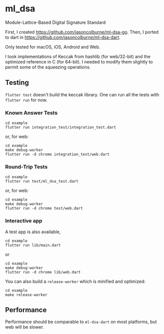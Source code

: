 # ml_dsa

Module-Lattice-Based Digital Signature Standard

First, I created https://github.com/jasoncolburne/ml-dsa-go.
Then, I ported to dart in https://github.com/jasoncolburne/ml-dsa-dart.

Only tested for macOS, iOS, Android and Web.

I took implementations of Keccak from hashlib (for web/32-bit) and the
optimized reference in C (for 64-bit). I needed to modify them slightly to permit
some of the squeezing operations.

## Testing

`flutter test` doesn't build the keccak library. One can run all the tests with
`flutter run` for now.


### Known Answer Tests

```
cd example
flutter run integration_test/integration_test.dart
```

or, for web:

```
cd example
make debug-worker
flutter run -d chrome integration_test/web.dart
```

### Round-Trip Tests

```
cd example
flutter run test/ml_dsa_test.dart
```

or, for web:

```
cd example
make debug-worker
flutter run -d chrome test/web.dart
```

### Interactive app

A test app is also available,

```
cd example
flutter run lib/main.dart
```

or 

```
cd example
make debug-worker
flutter run -d chrome lib/web.dart
```

You can also build a `release-worker` which is minified and optimized:

```
cd example
make release-worker
```

## Performance

Performance should be comparable to `ml-dsa-dart` on most platforms, but web will be
slower.
